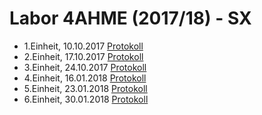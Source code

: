 # Labor 4AHME (2017/18) - SX

* 1.Einheit, 10.10.2017 [Protokoll](https://github.com/HTLMechatronics/m14-la1-sx/blob/knarom14/Protokolle/Protokoll_10-10-17.md)
* 2.Einheit, 17.10.2017 [Protokoll](https://github.com/HTLMechatronics/m14-la1-sx/blob/knarom14/Protokolle/Protokoll_17-10-17.md)
* 3.Einheit, 24.10.2017 [Protokoll](https://github.com/HTLMechatronics/m14-la1-sx/blob/knarom14/Protokolle/Protokoll_24-10-17.md)
* 4.Einheit, 16.01.2018 [Protokoll](https://github.com/HTLMechatronics/m14-la1-sx/blob/knarom14/Protokolle/Protokoll_16-01-18.md)
* 5.Einheit, 23.01.2018 [Protokoll](https://github.com/HTLMechatronics/m14-la1-sx/blob/knarom14/Protokolle/Protokoll_23-01-18.md)
* 6.Einheit, 30.01.2018 [Protokoll](https://github.com/HTLMechatronics/m14-la1-sx/blob/knarom14/Protokolle/Protokoll_30-01-18.md)
